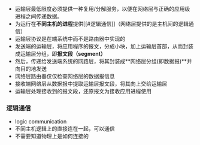 - 运输层最低限度必须提供一种复用/分解服务，以便在网络层与正确的应用级进程之间传递数据。
- 为运行在**不同主机的进程**提供[[#逻辑通信]]（网络层提供的是主机间的逻辑通信）
- 运输层协议是在端系统中而不是路由器中实现的
- 发送端的运输层，将应用程序的报文，分成小块，加上运输层首部，从而封装成运输层分组，即**报文段（segment）**
- 然后，传递给发送端系统的网路层，将其封装成**网络层分组(即数据报)**并向目的地发送
- 网络层路由器仅仅检查网络层的数据报信息
- 接收端网络层从数据报中提取运输层报文段，将其向上交给运输层
- 运输层处理接收到的报文段，还原报文为接收应用进程使用
### 逻辑通信
- logic communication
- 不同主机逻辑上的直接连在一起，可以通信
- 不需要知道物理上是如何连接的